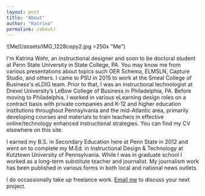```yaml
---
layout: post
title: "About"
author: "Katrina"
permalink: /about/
---
```


![Me](/assets/IMG_1228copy2.jpg =250x "Me")

I'm Katrina Wehr, an instructional designer and soon to be doctoral student at Penn State University in State College, PA. You may know me from various presentations about topics such OER Schema, ELMSLN, Capture Studio, and others. I came to PSU in 2015 to work at the Smeal College of Business's eLDIG team. Prior to that, I was an instructional technologist at Drexel University’s LeBow College of Business in Philadelphia, PA. Before moving to Philadelphia, I worked in various eLearning design roles on a contract basis with private companies and K-12 and higher education institutions throughout Pennsylvania and the mid-Atlantic area, primarily developing courses and materials to train teachers in effective online/technology enhanced instructional strategies. You can find my CV elsewhere on this site. 

I earned my B.S. in Secondary Education here at Penn State in 2012 and went on to complete my M.Ed. in Instructional Design & Technology at Kutztown University of Pennsylvania. While I was in graduate school I worked as a long-term substitute teacher and journalist. My journalism work has been published in various forms in both local and national news outlets.

I do occassionally take up freelance work. [Email me](mailto:{{site.email}}) to discuss your next project.
